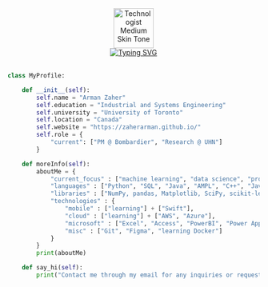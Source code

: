 <div align="center">
  <img 
    <img src="https://raw.githubusercontent.com/Tarikul-Islam-Anik/Animated-Fluent-Emojis/master/Emojis/People%20with%20professions/Technologist%20Medium%20Skin%20Tone.png"
    alt="Technologist Medium Skin Tone" 
    width="80" 
    height="80" 
  />
  <br>
  <a href="https://git.io/typing-svg">
    <img 
      src="https://readme-typing-svg.demolab.com?font=Poppins&pause=1000&color=F7F7F7&center=true&vCenter=true&width=435&lines=Hey,+I'm+Zaher!" 
      alt="Typing SVG" 
    />
  </a>
</div>

<br>

```python
class MyProfile:

    def __init__(self):
        self.name = "Arman Zaher"
        self.education = "Industrial and Systems Engineering"
        self.university = "University of Toronto"
        self.location = "Canada"
        self.website = "https://zaherarman.github.io/"
        self.role = {
            "current": ["PM @ Bombardier", "Research @ UHN"]
        }

    def moreInfo(self):
        aboutMe = {
            "current_focus" : ["machine learning", "data science", "process engineering", "pc building", "drones"],
            "languages" : ["Python", "SQL", "Java", "AMPL", "C++", "Javascript", "HTML/CSS"],
            "libraries" : ["NumPy, pandas, Matplotlib, SciPy, scikit-learn, SimPy, PyTorch, GPyTorch, Plotly, Dash"],
            "technologies" : {
                "mobile" : ["learning"] + ["Swift"],
                "cloud" : ["learning"] + ["AWS", "Azure"],
                "microsoft" : ["Excel", "Access", "PowerBI", "Power Apps"],
                "misc" : ["Git", "Figma", "learning Docker"]
            } 
        }
        print(aboutMe)

    def say_hi(self):
        print("Contact me through my email for any inquiries or requests!")
```
